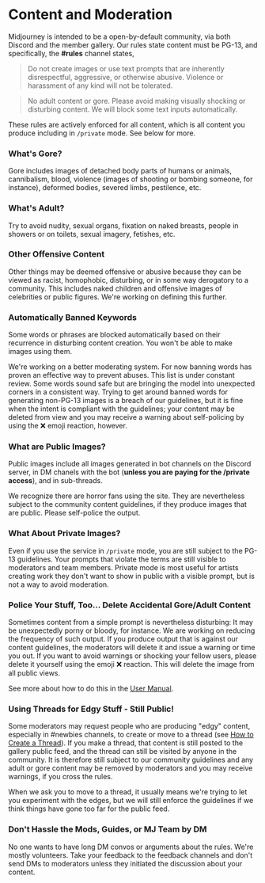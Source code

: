 # Content and Moderation

Midjourney is intended to be a open-by-default community, via both Discord and the member gallery. Our rules state content must be PG-13, and specifically, the **#rules** channel states,

> Do not create images or use text prompts that are inherently disrespectful, aggressive, or otherwise abusive. Violence or harassment of any kind will not be tolerated.

> No adult content or gore. Please avoid making visually shocking or disturbing content. We will block some text inputs automatically.

These rules are actively enforced for all content, which is all content you produce including in `/private` mode. See below for more.

### What's Gore?

Gore includes images of detached body parts of humans or animals, cannibalism, blood, violence (images of shooting or bombing someone, for instance), deformed bodies, severed limbs, pestilence, etc.

### What's Adult?

Try to avoid nudity, sexual organs, fixation on naked breasts, people in showers or on toilets, sexual imagery, fetishes, etc.

### Other Offensive Content

Other things may be deemed offensive or abusive because they can be viewed as racist, homophobic, disturbing, or in some way derogatory to a community. This includes naked children and offensive images of celebrities or public figures. We're working on defining this further.

### Automatically Banned Keywords

Some words or phrases are blocked automatically based on their recurrence in disturbing content creation. You won't be able to make images using them.

We're working on a better moderating system. For now banning words has proven an effective way to prevent abuses. This list is under constant review. Some words sound safe but are bringing the model into unexpected corners in a consistent way. Trying to get around banned words for generating non-PG-13 images is a breach of our guidelines, but it is fine when the intent is compliant with the guidelines; your content may be deleted from view and you may receive a warning about self-policing by using the ❌ emoji reaction, however.

### What are Public Images?

Public images include all images generated in bot channels on the Discord server, in DM chanels with the bot (**unless you are paying for the /private access**), and in sub-threads.

We recognize there are horror fans using the site. They are nevertheless subject to the community content guidelines, if they produce images that are public. Please self-police the output.

### What About Private Images?

Even if you use the service in `/private` mode, you are still subject to the PG-13 guidelines. Your prompts that violate the terms are still visible to moderators and team members. Private mode is most useful for artists creating work they don't want to show in public with a visible prompt, but is not a way to avoid moderation.

### Police Your Stuff, Too... Delete Accidental Gore/Adult Content

Sometimes content from a simple prompt is nevertheless disturbing: It may be unexpectedly porny or bloody, for instance. We are working on reducing the frequency of such output. If you produce output that is against our content guidelines, the moderators will delete it and issue a warning or time you out. If you want to avoid warnings or shocking your fellow users, please delete it yourself using the emoji ❌ reaction. This will delete the image from all public views.

See more about how to do this in the [User Manual](user-manual.md#emoji-reactions-to-generation-output).

### Using Threads for Edgy Stuff - Still Public!

Some moderators may request people who are producing "edgy" content, especially in #newbies channels, to create or move to a thread (see [How to Create a Thread](https://github.com/addisonschultz/docs/blob/main/usage-screenshots/README.md#how-to-create-a-thread.md)). If you make a thread, that content is still posted to the gallery public feed, and the thread can still be visited by anyone in the community. It is therefore still subject to our community guidelines and any adult or gore content may be removed by moderators and you may receive warnings, if you cross the rules.

When we ask you to move to a thread, it usually means we're trying to let you experiment with the edges, but we will still enforce the guidelines if we think things have gone too far for the public feed.

### Don't Hassle the Mods, Guides, or MJ Team by DM

No one wants to have long DM convos or arguments about the rules. We're mostly volunteers. Take your feedback to the feedback channels and don't send DMs to moderators unless they initiated the discussion about your content.
